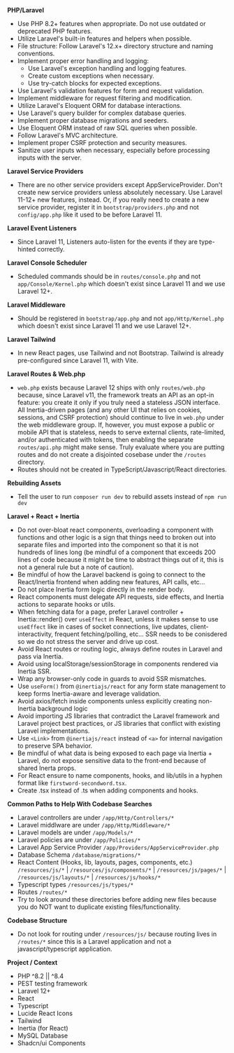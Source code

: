 **PHP/Laravel**
- Use PHP 8.2+ features when appropriate. Do not use outdated or deprecated PHP features.
- Utilize Laravel's built-in features and helpers when possible.
- File structure: Follow Laravel's 12.x+ directory structure and naming conventions.
- Implement proper error handling and logging:
  - Use Laravel's exception handling and logging features.
  - Create custom exceptions when necessary.
  - Use try-catch blocks for expected exceptions.
- Use Laravel's validation features for form and request validation.
- Implement middleware for request filtering and modification.
- Utilize Laravel's Eloquent ORM for database interactions.
- Use Laravel's query builder for complex database queries.
- Implement proper database migrations and seeders.
- Use Eloquent ORM instead of raw SQL queries when possible.
- Follow Laravel's MVC architecture.
- Implement proper CSRF protection and security measures.
- Sanitize user inputs when necessary, especially before processing inputs with the server.

**Laravel Service Providers**
- There are no other service providers except AppServiceProvider. Don't create new service providers unless absolutely necessary. Use Laravel 11-12+ new features, instead. Or, if you really need to create a new service provider, register it in `bootstrap/providers.php` and not `config/app.php` like it used to be before Laravel 11.

**Laravel Event Listeners**
- Since Laravel 11, Listeners auto-listen for the events if they are type-hinted correctly.

**Laravel Console Scheduler**
- Scheduled commands should be in `routes/console.php` and not `app/Console/Kernel.php` which doesn't exist since Laravel 11 and we use Laravel 12+.

**Laravel Middleware**
- Should be registered in `bootstrap/app.php` and not `app/Http/Kernel.php` which doesn't exist since Laravel 11 and we use Laravel 12+.

**Laravel Tailwind**
- In new React pages, use Tailwind and not Bootstrap. Tailwind is already pre-configured since Laravel 11, with Vite.

**Laravel Routes & Web.php**
- `web.php` exists because Laravel 12 ships with only `routes/web.php` because, since Laravel v11, the framework treats an API as an opt-in feature: you create it only if you truly need a stateless JSON interface. All Inertia-driven pages (and any other UI that relies on cookies, sessions, and CSRF protection) should continue to live in `web.php` under the web middleware group. If, however, you must expose a public or mobile API that is stateless, needs to serve external clients, rate-limited, and/or authenticated with tokens, then enabling the separate `routes/api.php` might make sense. Truly evaluate where you are putting routes and do not create a disjointed cosebase under the `/routes` directory.
- Routes should not be created in TypeScript/Javascript/React directories.

**Rebuilding Assets**
- Tell the user to run `composer run dev` to rebuild assets instead of `npm run dev`

**Laravel + React + Inertia**
- Do not over-bloat react components, overloading a component with functions and other logic is a sign that things need to broken out into separate files and imported into the component so that it is not hundreds of lines long (be mindful of a component that exceeds 200 lines of code because it might be time to abstract things out of it, this is not a general rule but a note of caution).
- Be mindful of how the Laravel backend is going to connect to the React/Inertia frontend when adding new features, API calls, etc...
- Do not place Inertia form logic directly in the render body.
- React components must delegate API requests, side effects, and Inertia actions to separate hooks or utils.
- When fetching data for a page, prefer Laravel controller + Inertia::render() over `useEffect` in React, unless it makes sense to use `useEffect` like in cases of socket connections, live updates, client-interactivity, frequent fetching/polling, etc... SSR needs to be conisdered so we do not stress the server and drive up cost.
- Avoid React routes or routing logic, always define routes in Laravel and pass via Inertia.
- Avoid using localStorage/sessionStorage in components rendered via Inertia SSR.
- Wrap any browser-only code in guards to avoid SSR mismatches.
- Use `useForm()` from `@inertiajs/react` for any form state management to keep forms Inertia-aware and leverage validation.
- Avoid axios/fetch inside components unless explicitly creating non-Inertia background logic
- Avoid importing JS libraries that contradict the Laravel framework and Laravel project best practices, or JS libraries that conflict with existing Laravel implementations.
- Use `<Link>` from `@inertiajs/react` instead of `<a>` for internal navigation to preserve SPA behavior.
- Be mindful of what data is being exposed to each page via Inertia + Laravel, do not expose sensitive data to the front-end because of shared Inerta props.
- For React ensure to name components, hooks, and lib/utils in a hyphen format like `firstword-secondword.tsx`.
- Create .tsx instead of .ts when adding components and hooks.

**Common Paths to Help With Codebase Searches**
- Laravel controllers are under `/app/Http/Controllers/*`
- Laravel middlware are under `/app/Http/Middleware/*`
- Laravel models are under `/app/Models/*`
- Laravel policies are under `/app/Policies/*`
- Laravel App Service Provider `/app/Providers/AppServiceProvider.php`
- Database Schema `/database/migrations/*`
- React Content (Hooks, lib, layouts, pages, components, etc.) `/resources/js/*` | `/resources/js/components/*` | `/resources/js/pages/*` | `/resources/js/layouts/*` | `/resources/js/hooks/*` 
- Typescript types `/resources/js/types/*`
- Routes `/routes/*`
- Try to look around these directories before adding new files because you do NOT want to duplicate existing files/functionality.

**Codebase Structure**
- Do not look for routing under `/resources/js/` because routing lives in `/routes/*` since this is a Laravel application and not a javascript/typescript application.

**Project / Context**
- PHP ^8.2 || ^8.4
- PEST testing framework
- Laravel 12+
- React
- Typescript
- Lucide React Icons
- Tailwind
- Inertia (for React)
- MySQL Database
- Shadcn/ui Components
